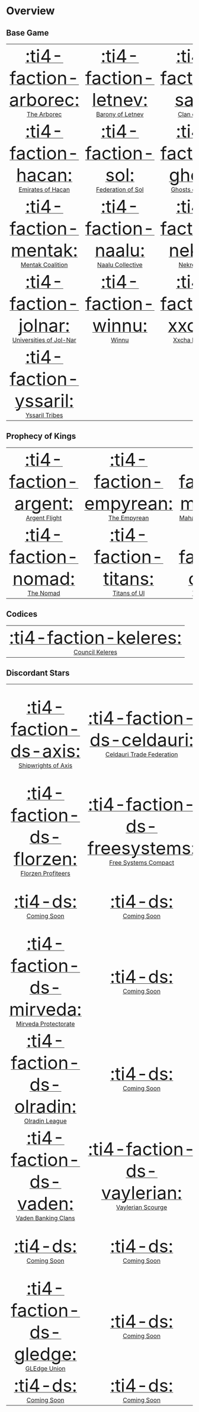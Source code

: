 # Overview

## Base Game

|                                                                                                   |                                                                                            |                                                                                          |                                                                                           |
| :-----------------------------------------------------------------------------------------------: | :----------------------------------------------------------------------------------------: | :--------------------------------------------------------------------------------------: | :---------------------------------------------------------------------------------------: |
|      [<font size="72">:ti4-faction-arborec:</font><br>The Arborec](factions/base/arborec.md)      | [<font size="72">:ti4-faction-letnev:</font><br>Barony of Letnev](factions/base/letnev.md) |    [<font size="72">:ti4-faction-saar:</font><br>Clan of Saar](factions/base/saar.md)    |  [<font size="72">:ti4-faction-muaat:</font><br>Embers of Muaat](factions/base/muaat.md)  |
|     [<font size="72">:ti4-faction-hacan:</font><br>Emirates of Hacan](factions/base/hacan.md)     |   [<font size="72">:ti4-faction-sol:</font><br>Federation of Sol](factions/base/sol.md)    | [<font size="72">:ti4-faction-ghost:</font><br>Ghosts of Creuss](factions/base/ghost.md) |   [<font size="72">:ti4-faction-l1z1x:</font><br>L1Z1X Mindnet](factions/base/l1z1x.md)   |
|    [<font size="72">:ti4-faction-mentak:</font><br>Mentak Coalition](factions/base/mentak.md)     |  [<font size="72">:ti4-faction-naalu:</font><br>Naalu Collective](factions/base/naalu.md)  |   [<font size="72">:ti4-faction-nekro:</font><br>Nekro Virus](factions/base/nekro.md)    | [<font size="72">:ti4-faction-sardakk:</font><br>Sardakk N'orr](factions/base/sardakk.md) |
| [<font size="72">:ti4-faction-jolnar:</font><br>Universities of Jol-Nar](factions/base/jolnar.md) |       [<font size="72">:ti4-faction-winnu:</font><br>Winnu](factions/base/winnu.md)        |  [<font size="72">:ti4-faction-xxcha:</font><br>Xxcha Kingdom](factions/base/xxcha.md)   |    [<font size="72">:ti4-faction-yin:</font><br>Yin Brotherhood](factions/base/yin.md)    |
|    [<font size="72">:ti4-faction-yssaril:</font><br>Yssaril Tribes](factions/base/yssaril.md)     |                                                                                            |                                                                                          |                                                                                           |

## Prophecy of Kings

|                                                                                        |                                                                                           |                                                                                                |                                                                                          |
| :------------------------------------------------------------------------------------: | :---------------------------------------------------------------------------------------: | :--------------------------------------------------------------------------------------------: | :--------------------------------------------------------------------------------------: |
| [<font size="72">:ti4-faction-argent:</font><br>Argent Flight](factions/pok/argent.md) | [<font size="72">:ti4-faction-empyrean:</font><br>The Empyrean](factions/pok/empyrean.md) | [<font size="72">:ti4-faction-mahact:</font><br>Mahact Gene-Sorcerers](factions/pok/mahact.md) | [<font size="72">:ti4-faction-naaz:</font><br>Naaz-Rokha Alliance](factions/pok/naaz.md) |
|    [<font size="72">:ti4-faction-nomad:</font><br>The Nomad](factions/pok/nomad.md)    |   [<font size="72">:ti4-faction-titans:</font><br>Titans of Ul](factions/pok/titans.md)   |    [<font size="72">:ti4-faction-cabal:</font><br>Vuil'raith Cabal](factions/pok/cabal.md)     |                                                                                          |

## Codices

|                                                                                              |
| :------------------------------------------------------------------------------------------: |
| [<font size="72">:ti4-faction-keleres:</font><br>Council Keleres](factions/codex/keleres.md) |

## Discordant Stars

|                                                                                                   |                                                                                                           |                                                                                |                                                                                                |
| :-----------------------------------------------------------------------------------------------: | :-------------------------------------------------------------------------------------------------------: | :----------------------------------------------------------------------------: | :--------------------------------------------------------------------------------------------: |
|    [<font size="72">:ti4-faction-ds-axis:</font><br>Shipwrights of Axis](factions/ds/axis.md)     | [<font size="72">:ti4-faction-ds-celdauri:</font><br>Celdauri Trade Federation](factions/ds/celdauri.md)  | [<font size="72">:ti4-ds:</font><br>Coming Soon](factions.md#discordant-stars) | [<font size="72">:ti4-faction-ds-dihmohn:</font><br>Dih-Mohn Flotilla](factions/ds/dihmohn.md) |
|  [<font size="72">:ti4-faction-ds-florzen:</font><br>Florzen Profiteers](factions/ds/florzen.md)  | [<font size="72">:ti4-faction-ds-freesystems:</font><br>Free Systems Compact](factions/ds/freesystems.md) | [<font size="72">:ti4-ds:</font><br>Coming Soon](factions.md#discordant-stars) |         [<font size="72">:ti4-ds:</font><br>Coming Soon](factions.md#discordant-stars)         |
|          [<font size="72">:ti4-ds:</font><br>Coming Soon](factions.md#discordant-stars)           |              [<font size="72">:ti4-ds:</font><br>Coming Soon](factions.md#discordant-stars)               | [<font size="72">:ti4-ds:</font><br>Coming Soon](factions.md#discordant-stars) |         [<font size="72">:ti4-ds:</font><br>Coming Soon](factions.md#discordant-stars)         |
| [<font size="72">:ti4-faction-ds-mirveda:</font><br>Mirveda Protectorate](factions/ds/mirveda.md) |              [<font size="72">:ti4-ds:</font><br>Coming Soon](factions.md#discordant-stars)               | [<font size="72">:ti4-ds:</font><br>Coming Soon](factions.md#discordant-stars) |   [<font size="72">:ti4-faction-ds-nivyn:</font><br>Nivyn Star Kings](factions/ds/nivyn.md)    |
|    [<font size="72">:ti4-faction-ds-olradin:</font><br>Olradin League](factions/ds/olradin.md)    |              [<font size="72">:ti4-ds:</font><br>Coming Soon](factions.md#discordant-stars)               | [<font size="72">:ti4-ds:</font><br>Coming Soon](factions.md#discordant-stars) |         [<font size="72">:ti4-ds:</font><br>Coming Soon](factions.md#discordant-stars)         |
|   [<font size="72">:ti4-faction-ds-vaden:</font><br>Vaden Banking Clans](factions/ds/vaden.md)    |    [<font size="72">:ti4-faction-ds-vaylerian:</font><br>Vaylerian Scourge](factions/ds/vaylerian.md)     | [<font size="72">:ti4-ds:</font><br>Coming Soon](factions.md#discordant-stars) |         [<font size="72">:ti4-ds:</font><br>Coming Soon](factions.md#discordant-stars)         |
|          [<font size="72">:ti4-ds:</font><br>Coming Soon](factions.md#discordant-stars)           |              [<font size="72">:ti4-ds:</font><br>Coming Soon](factions.md#discordant-stars)               | [<font size="72">:ti4-ds:</font><br>Coming Soon](factions.md#discordant-stars) |         [<font size="72">:ti4-ds:</font><br>Coming Soon](factions.md#discordant-stars)         |
|      [<font size="72">:ti4-faction-ds-gledge:</font><br>GLEdge Union](factions/ds/gledge.md)      |              [<font size="72">:ti4-ds:</font><br>Coming Soon](factions.md#discordant-stars)               | [<font size="72">:ti4-ds:</font><br>Coming Soon](factions.md#discordant-stars) |         [<font size="72">:ti4-ds:</font><br>Coming Soon](factions.md#discordant-stars)         |
|          [<font size="72">:ti4-ds:</font><br>Coming Soon](factions.md#discordant-stars)           |              [<font size="72">:ti4-ds:</font><br>Coming Soon](factions.md#discordant-stars)               |                                                                                |                                                                                                |





